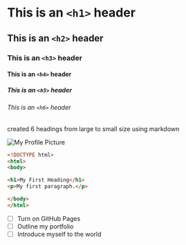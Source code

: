 # This is an `<h1>` header

## This is an `<h2>` header

### This is an `<h3>` header

#### This is an `<h4>` header

##### This is an `<h5>` header

###### This is an `<h6>` header


created 6 headings from large to small size using markdown



![My Profile Picture](https://avatars.githubusercontent.com/u/81468620?v=4)


``` html
<!DOCTYPE html>
<html>
<body>

<h1>My First Heading</h1>
<p>My first paragraph.</p>

</body>
</html>
```



- [ ] Turn on GitHub Pages
- [ ] Outline my portfolio
- [ ] Introduce myself to the world
